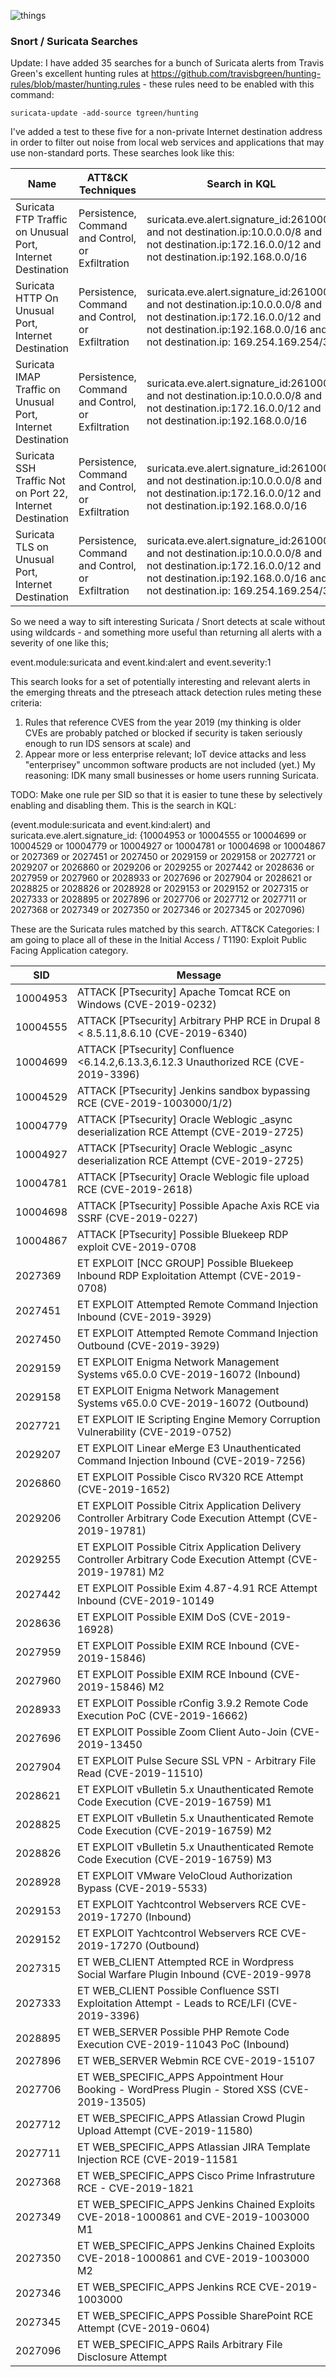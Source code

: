 ![things](/img/snorts2.png?raw=true "text")

### Snort / Suricata Searches

Update: I have added 35 searches for a bunch of Suricata alerts from Travis Green's excellent hunting rules at https://github.com/travisbgreen/hunting-rules/blob/master/hunting.rules - these rules need to be enabled with this command:

`suricata-update -add-source tgreen/hunting`

I've added a test to these five for a non-private Internet destination address in order to filter out noise from local web services and applications that may use non-standard ports. These searches look like this:

| Name                                                        | ATT&CK Techniques                                 | Search in KQL                                                                                                                                                                                         |
|-------------------------------------------------------------|---------------------------------------------------|-------------------------------------------------------------------------------------------------------------------------------------------------------------------------------------------------------|
| Suricata FTP Traffic on Unusual Port, Internet Destination  | Persistence, Command and Control, or Exfiltration | suricata.eve.alert.signature_id:2610005 and not destination.ip:10.0.0.0/8 and not destination.ip:172.16.0.0/12 and not destination.ip:192.168.0.0/16 |
| Suricata HTTP On Unusual Port, Internet Destination         | Persistence, Command and Control, or Exfiltration | suricata.eve.alert.signature_id:2610001 and not destination.ip:10.0.0.0/8 and not destination.ip:172.16.0.0/12 and not destination.ip:192.168.0.0/16 and not destination.ip: 169.254.169.254/32|
| Suricata IMAP Traffic on Unusual Port, Internet Destination | Persistence, Command and Control, or Exfiltration | suricata.eve.alert.signature_id:2610009 and not destination.ip:10.0.0.0/8 and not destination.ip:172.16.0.0/12 and not destination.ip:192.168.0.0/16 |
| Suricata SSH Traffic Not on Port 22, Internet Destination   | Persistence, Command and Control, or Exfiltration | suricata.eve.alert.signature_id:2610007 and not destination.ip:10.0.0.0/8 and not destination.ip:172.16.0.0/12 and not destination.ip:192.168.0.0/16 |
| Suricata TLS on Unusual Port, Internet Destination          | Persistence, Command and Control, or Exfiltration | suricata.eve.alert.signature_id:2610003 and not destination.ip:10.0.0.0/8 and not destination.ip:172.16.0.0/12 and not destination.ip:192.168.0.0/16 and not destination.ip: 169.254.169.254/32 |

So we need a way to sift interesting Suricata / Snort detects at scale without using wildcards - and something more useful than returning all alerts with a severity of one like this;

event.module:suricata and event.kind:alert and event.severity:1

This search looks for a set of potentially interesting and relevant alerts in the emerging threats and the ptreseach attack detection rules meting these criteria:

1. Rules that reference CVES from the year 2019 (my thinking is older CVEs are probably patched or blocked if security is taken seriously enough to run IDS sensors at scale) and
2. Appear more or less enterprise relevant; IoT device attacks and less "enterprisey" uncommon software products are not included (yet.) My reasoning: IDK many small businesses or home users running Suricata.

TODO: Make one rule per SID so that it is easier to tune these by selectively enabling and disabling them. This is the search in KQL:

(event.module:suricata and event.kind:alert) and suricata.eve.alert.signature_id:  {10004953 or 10004555 or 10004699 or 10004529 or 10004779 or 10004927 or 10004781 or 10004698 or 10004867 or 2027369 or 2027451 or 2027450 or 2029159 or 2029158 or 2027721 or 2029207 or 2026860 or 2029206 or 2029255 or 2027442 or 2028636 or 2027959 or 2027960 or 2028933 or 2027696 or 2027904 or 2028621 or 2028825 or 2028826 or 2028928 or 2029153 or 2029152 or 2027315 or 2027333 or 2028895 or 2027896 or 2027706 or 2027712 or 2027711 or 2027368 or 2027349 or 2027350 or 2027346 or 2027345 or 2027096)

These are the Suricata rules matched by this search.
ATT&CK Categories: I am going to place all of these in the Initial Access / T1190: Exploit Public Facing Application category.

| SID      | Message                                                                                                         |
|----------|-----------------------------------------------------------------------------------------------------------------|
| 10004953 | ATTACK [PTsecurity] Apache Tomcat RCE on Windows (CVE-2019-0232)                                                |
| 10004555 | ATTACK [PTsecurity] Arbitrary PHP RCE in Drupal 8 < 8.5.11,8.6.10 (CVE-2019-6340)                               |
| 10004699 | ATTACK [PTsecurity] Confluence <6.14.2,6.13.3,6.12.3 Unauthorized RCE (CVE-2019-3396)                           |
| 10004529 | ATTACK [PTsecurity] Jenkins sandbox bypassing RCE (CVE-2019-1003000/1/2)                                        |
| 10004779 | ATTACK [PTsecurity] Oracle Weblogic _async deserialization RCE Attempt (CVE-2019-2725)                          |
| 10004927 | ATTACK [PTsecurity] Oracle Weblogic _async deserialization RCE Attempt (CVE-2019-2725)                          |
| 10004781 | ATTACK [PTsecurity] Oracle Weblogic file upload RCE (CVE-2019-2618)                                             |
| 10004698 | ATTACK [PTsecurity] Possible Apache Axis RCE via SSRF (CVE-2019-0227)                                           |
| 10004867 | ATTACK [PTsecurity] Possible Bluekeep RDP exploit CVE-2019-0708                                                 |
| 2027369  | ET EXPLOIT [NCC GROUP] Possible Bluekeep Inbound RDP Exploitation Attempt (CVE-2019-0708)                       |
| 2027451  | ET EXPLOIT Attempted Remote Command Injection Inbound (CVE-2019-3929)                                           |
| 2027450  | ET EXPLOIT Attempted Remote Command Injection Outbound (CVE-2019-3929)                                          |
| 2029159  | ET EXPLOIT Enigma Network Management Systems v65.0.0 CVE-2019-16072 (Inbound)                                   |
| 2029158  | ET EXPLOIT Enigma Network Management Systems v65.0.0 CVE-2019-16072 (Outbound)                                  |
| 2027721  | ET EXPLOIT IE Scripting Engine Memory Corruption Vulnerability (CVE-2019-0752)                                  |
| 2029207  | ET EXPLOIT Linear eMerge E3 Unauthenticated Command Injection Inbound (CVE-2019-7256)                           |
| 2026860  | ET EXPLOIT Possible Cisco RV320 RCE Attempt (CVE-2019-1652)                                                     |
| 2029206  | ET EXPLOIT Possible Citrix Application Delivery Controller Arbitrary Code Execution Attempt (CVE-2019-19781)    |
| 2029255  | ET EXPLOIT Possible Citrix Application Delivery Controller Arbitrary Code Execution Attempt (CVE-2019-19781) M2 |
| 2027442  | ET EXPLOIT Possible Exim 4.87-4.91 RCE Attempt Inbound (CVE-2019-10149                                          |
| 2028636  | ET EXPLOIT Possible EXIM DoS (CVE-2019-16928)                                                                   |
| 2027959  | ET EXPLOIT Possible EXIM RCE Inbound (CVE-2019-15846)                                                           |
| 2027960  | ET EXPLOIT Possible EXIM RCE Inbound (CVE-2019-15846) M2                                                        |
| 2028933  | ET EXPLOIT Possible rConfig 3.9.2 Remote Code Execution PoC (CVE-2019-16662)                                    |
| 2027696  | ET EXPLOIT Possible Zoom Client Auto-Join (CVE-2019-13450                                                       |
| 2027904  | ET EXPLOIT Pulse Secure SSL VPN - Arbitrary File Read (CVE-2019-11510)                                          |
| 2028621  | ET EXPLOIT vBulletin 5.x Unauthenticated Remote Code Execution (CVE-2019-16759) M1                              |
| 2028825  | ET EXPLOIT vBulletin 5.x Unauthenticated Remote Code Execution (CVE-2019-16759) M2                              |
| 2028826  | ET EXPLOIT vBulletin 5.x Unauthenticated Remote Code Execution (CVE-2019-16759) M3                              |
| 2028928  | ET EXPLOIT VMware VeloCloud Authorization Bypass (CVE-2019-5533)                                                |
| 2029153  | ET EXPLOIT Yachtcontrol Webservers RCE CVE-2019-17270 (Inbound)                                                 |
| 2029152  | ET EXPLOIT Yachtcontrol Webservers RCE CVE-2019-17270 (Outbound)                                                |
| 2027315  | ET WEB_CLIENT Attempted RCE in Wordpress Social Warfare Plugin Inbound (CVE-2019-9978                           |
| 2027333  | ET WEB_CLIENT Possible Confluence SSTI Exploitation Attempt - Leads to RCE/LFI (CVE-2019-3396)                  |
| 2028895  | ET WEB_SERVER Possible PHP Remote Code Execution CVE-2019-11043 PoC (Inbound)                                   |
| 2027896  | ET WEB_SERVER Webmin RCE CVE-2019-15107                                                                         |
| 2027706  | ET WEB_SPECIFIC_APPS Appointment Hour Booking - WordPress Plugin - Stored XSS (CVE-2019-13505)                  |
| 2027712  | ET WEB_SPECIFIC_APPS Atlassian Crowd Plugin Upload Attempt (CVE-2019-11580)                                     |
| 2027711  | ET WEB_SPECIFIC_APPS Atlassian JIRA Template Injection RCE (CVE-2019-11581                                      |
| 2027368  | ET WEB_SPECIFIC_APPS Cisco Prime Infrastruture RCE - CVE-2019-1821                                              |
| 2027349  | ET WEB_SPECIFIC_APPS Jenkins Chained Exploits CVE-2018-1000861 and CVE-2019-1003000 M1                          |
| 2027350  | ET WEB_SPECIFIC_APPS Jenkins Chained Exploits CVE-2018-1000861 and CVE-2019-1003000 M2                          |
| 2027346  | ET WEB_SPECIFIC_APPS Jenkins RCE CVE-2019-1003000                                                               |
| 2027345  | ET WEB_SPECIFIC_APPS Possible SharePoint RCE Attempt (CVE-2019-0604)                                            |
| 2027096  | ET WEB_SPECIFIC_APPS Rails Arbitrary File Disclosure Attempt                                                    |
